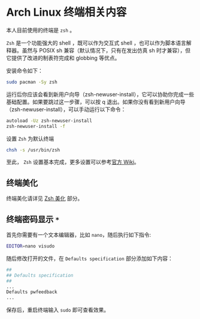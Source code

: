 # Arch Linux 终端相关内容

本人目前使用的终端是 `zsh` 。

`Zsh` 是一个功能强大的 shell ，既可以作为交互式 shell ，也可以作为脚本语言解释器。虽然与 POSIX sh 兼容（默认情况下，只有在发出仿真 sh 时才兼容），但它提供了改进的制表符完成和 globbing 等优点。

安装命令如下：

```sh
sudo pacman -Sy zsh
```

运行后你应该会看到新用户向导（zsh-newuser-install），它可以协助你完成一些基础配置。如果要跳过这一步骤，可以按 q 退出。如果你没有看到新用户向导（zsh-newuser-install），可以手动运行以下命令：

```sh
autoload -Uz zsh-newuser-install
zsh-newuser-install -f
```

设置 `Zsh` 为默认终端

```sh
chsh -s /usr/bin/zsh
```

至此， `Zsh` 设置基本完成，更多设置可以参考[官方 Wiki](https://wiki.archlinux.org/title/zsh)。


## 终端美化

终端美化请详见 [Zsh 美化](/Topic/Arch/Beautify/Zsh.md) 部分。

## 终端密码显示 `*`

首先你需要有一个文本编辑器，比如 `nano`，随后执行如下指令:

```sh
EDITOR=nano visudo
```

随后修改打开的文件，在 `Defaults specification` 部分添加如下内容：

```sh
##
## Defaults specification
##
...
Defaults pwfeedback
...
```

保存后，重启终端输入 `sudo` 即可查看效果。